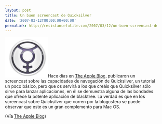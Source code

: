 ```yaml
---
layout: post
title: Un buen screencast de Quicksilver
date: '2007-03-12T00:00:00+00:00'
permalink: http://resistancefutile.com/2007/03/12/un-buen-screencast-de-quicksilver/
---
```

<img class="derecha" src='/assets/quicksilver_logo.png' alt='QuickSilver' />Hace días en <a href="http://theappleblog.com/2007/02/28/quicksilver-screencast-arrowing/">The Apple Blog</a>, publicaron un screencast sobre las capacidades de navegación de Quicksilver, un tutorial un poco básico, pero que os servirá a los que creáis que Quicksilver sólo sirve para lanzar aplicaciones, en él se demuestra alguna de las bondades que ofrece la potente aplicación de blacktree. La verdad es que en los screencast sobre Quicksilver que corren por la blogosfera se puede observar que este es un gran complemento para Mac OS.

(Vía <a href="http://theappleblog.com/2007/02/28/quicksilver-screencast-arrowing/">The Apple Blog</a>)
